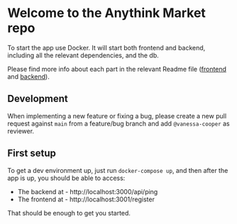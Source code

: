 # Welcome to the Anythink Market repo

To start the app use Docker. It will start both frontend and backend, including all the relevant dependencies, and the db.

Please find more info about each part in the relevant Readme file ([frontend](frontend/readme.md) and [backend](backend/README.md)).

## Development

When implementing a new feature or fixing a bug, please create a new pull request against `main` from a feature/bug branch and add `@vanessa-cooper` as reviewer.

## First setup

To get a dev environment up, just run `docker-compose up`, and then after the app is up, you should be able to access:

* The backend at - http://localhost:3000/api/ping 
* The frontend at - http://localhost:3001/register

That should be enough to get you started.